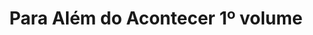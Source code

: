 ---
Numero: 365
title: Para Além do Acontecer 1º volume
Autor: Frederik Pohl
Co-autor: 
Ano-de-Publicacao: 1987
Titulo-original: Beyond the Blue Event Horizon
Tradutor: Eurico da Fonseca
Co-tradutor: 
Ano-de-edicao: 1980
alias: Frederik-Pohl
Autor2-alias: 
Tradutor1-alias: Eurico-da-Fonseca
Tradutor2-alias: 
Titulo-link: 365-Para-Alem-do-Acontecer-1-volume
Capa: 
pags: 
Capa-link: 
---